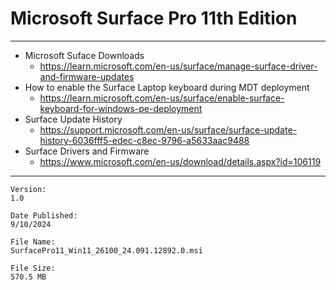 # Microsoft Surface Pro 11th Edition

---

* Microsoft Suface Downloads
  * https://learn.microsoft.com/en-us/surface/manage-surface-driver-and-firmware-updates
* How to enable the Surface Laptop keyboard during MDT deployment
  * https://learn.microsoft.com/en-us/surface/enable-surface-keyboard-for-windows-pe-deployment
* Surface Update History
  * https://support.microsoft.com/en-us/surface/surface-update-history-6036fff5-edec-c8ec-9796-a5633aac9488
* Surface Drivers and Firmware
  * https://www.microsoft.com/en-us/download/details.aspx?id=106119

---

```text
Version:
1.0

Date Published:
9/10/2024

File Name:
SurfacePro11_Win11_26100_24.091.12892.0.msi

File Size:
570.5 MB
```